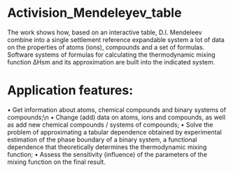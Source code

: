# Activision_Mendeleyev_table

The work shows how, based on an interactive table, D.I. Mendeleev combine into a single settlement reference expandable system a lot of data on the properties of atoms (ions), compounds and a set of formulas. Software systems of formulas for calculating the thermodynamic mixing function ∆Hsm and its approximation are built into the indicated system.

# Application features:
• Get information about atoms, chemical compounds and binary systems of compounds;\n
• Change (add) data on atoms, ions and compounds, as well as add new chemical compounds / systems of compounds;
• Solve the problem of approximating a tabular dependence obtained by experimental estimation of the phase boundary of a binary system, a functional dependence that theoretically determines the thermodynamic mixing function;
• Assess the sensitivity (influence) of the parameters of the mixing function on the final result.
